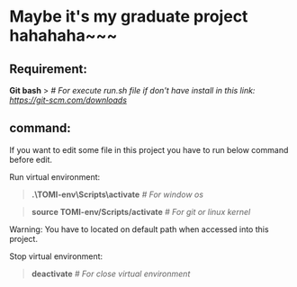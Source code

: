 # Maybe it's my graduate project hahahaha~~~
## Requirement:
**Git bash** > *# For execute run.sh file if don't have install in this link: https://git-scm.com/downloads*
  
## command: 
If you want to edit some file in this project you have to run below command before edit.

Run virtual environment: 
> **.\TOMI-env\Scripts\activate**  *# For window os*

> **source TOMI-env/Scripts/activate**  *# For git or linux kernel*

  Warning: You have to located on default path when accessed into this project.

Stop virtual environment: 
> **deactivate**  *# For close virtual environment*
